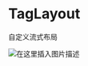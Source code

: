 # TagLayout
自定义流式布局

![在这里插入图片描述](https://img-blog.csdnimg.cn/20210426161431938.png?x-oss-process=image/watermark,type_ZmFuZ3poZW5naGVpdGk,shadow_10,text_aHR0cHM6Ly9ibG9nLmNzZG4ubmV0L3FxXzE0ODc2MTMz,size_16,color_FFFFFF,t_70)
